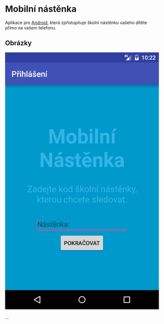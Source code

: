 # Mobilní nástěnka

Aplikace pro [Android](https://www.android.com/), která zpřístupňuje školní nástěnku vašeho dítěte přímo na vašem telefonu.

## Obrázky

![Úvodní obrazovka](screen-01.png)

...

